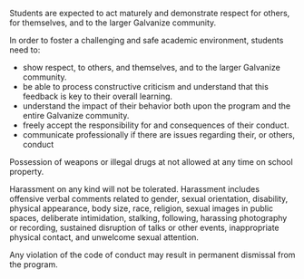 
Students are expected to act maturely and demonstrate respect for others, for themselves, and to the larger Galvanize community.   

In order to foster a challenging and safe academic environment, students need to:

* show respect, to others, and themselves, and to the larger Galvanize community. 
* be able to process constructive criticism and understand that this feedback is key to their overall learning.  
* understand the impact of their behavior both upon the program and the entire Galvanize community.
* freely accept the responsibility for and consequences of their conduct.
* communicate professionally if there are issues regarding their, or others, conduct

Possession of weapons or illegal drugs at not allowed at any time on school property. 

Harassment on any kind will not be tolerated. Harassment includes offensive verbal comments related to gender, sexual orientation, disability, physical appearance, body size, race, religion, sexual images in public spaces, deliberate intimidation, stalking, following, harassing photography or recording, sustained disruption of talks or other events, inappropriate physical contact, and unwelcome sexual attention.

Any violation of the code of conduct may result in permanent dismissal from the program.

